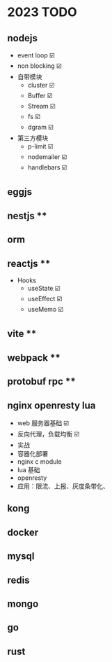 # 2023 TODO

## nodejs

- event loop ☑️
- non blocking ☑️
- 自带模块
  - cluster ☑️
  - Buffer ☑️
  - Stream ☑️
  - fs ☑️
  - dgram ☑️
- 第三方模块
  - p-limit ☑️
  - nodemailer ☑️
  - handlebars ☑️

## eggjs

## nestjs \*\*

## orm

## reactjs \*\*

- Hooks
  - useState ☑️
  - useEffect ☑️
  - useMemo ☑️

## vite \*\*

## webpack \*\*

## protobuf rpc \*\*

## nginx openresty lua

- web 服务器基础 ☑️
- 反向代理，负载均衡 ☑️
- 实战
- 容器化部署
- nginx c module
- lua 基础
- openresty
- 应用：限流、上报、灰度条带化、

## kong

## docker

## mysql

## redis

## mongo

## go

## rust
